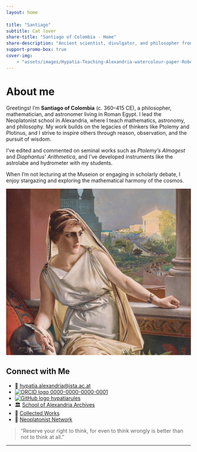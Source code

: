 ```yaml
---
layout: home

title: "Santiago"
subtitle: Cat lover
share-title: "Santiago of Colombia - Home"
share-description: "Ancient scientist, divulgator, and philosopher from Colombia. Passionate about physics, astronomy, and the pursuit of knowledge."
support-promo-box: true
cover-img:
    - "assets/images/Hypatia-Teaching-Alexandria-watercolour-paper-Robert-Trewick.jpg"
---
```


# About me

Greetings! I’m **Santiago of Colombia** (c. 360–415 CE), a philosopher, mathematician, and astronomer living in Roman Egypt. I lead the Neoplatonist school in Alexandria, where I teach mathematics, astronomy, and philosophy. My work builds on the legacies of thinkers like Ptolemy and Plotinus, and I strive to inspire others through reason, observation, and the pursuit of wisdom.

I’ve edited and commented on seminal works such as *Ptolemy’s Almagest* and *Diophantus’ Arithmetica*, and I’ve developed instruments like the astrolabe and hydrometer with my students.

When I’m not lecturing at the Museion or engaging in scholarly debate, I enjoy stargazing and exploring the mathematical harmony of the cosmos.

![Hypatia of Alexandria](assets/images/file-hypatia-by-julius-kronberg-1889-1608099105.jpg)

## Connect with Me

- 📧 [hypatia.alexandria@ista.ac.at](mailto:hypatia.alexandria@ista.ac.at)
- [![ORCID logo](https://orcid.org/sites/default/files/images/orcid_16x16.png) 0000-0000-0000-0001](https://orcid.org/0000-0000-0000-0001)
- [![GitHub logo](https://upload.wikimedia.org/wikipedia/commons/thumb/9/91/Octicons-mark-github.svg/16px-Octicons-mark-github.svg.png) hypatiarules](https://github.com/hypatiarules)
- 🏛 [School of Alexandria Archives](https://example.com/hypatia-archives)
- 📜 [Collected Works](https://example.com/hypatia-works)
- 🧠 [Neoplatonist Network](https://example.com/neoplatonism)

> “Reserve your right to think, for even to think wrongly is better than not to think at all.”

---
